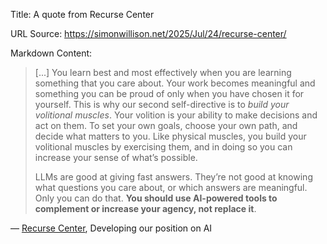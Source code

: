 Title: A quote from Recurse Center

URL Source: https://simonwillison.net/2025/Jul/24/recurse-center/

Markdown Content:
> [...] You learn best and most effectively when you are learning something that you care about. Your work becomes meaningful and something you can be proud of only when you have chosen it for yourself. This is why our second self-directive is to _build your volitional muscles_. Your volition is your ability to make decisions and act on them. To set your own goals, choose your own path, and decide what matters to you. Like physical muscles, you build your volitional muscles by exercising them, and in doing so you can increase your sense of what’s possible.
> 
> 
> LLMs are good at giving fast answers. They’re not good at knowing what questions you care about, or which answers are meaningful. Only you can do that. **You should use AI-powered tools to complement or increase your agency, not replace it**.

— [Recurse Center](https://www.recurse.com/blog/191-developing-our-position-on-ai#footnote-return-p191f6), Developing our position on AI
